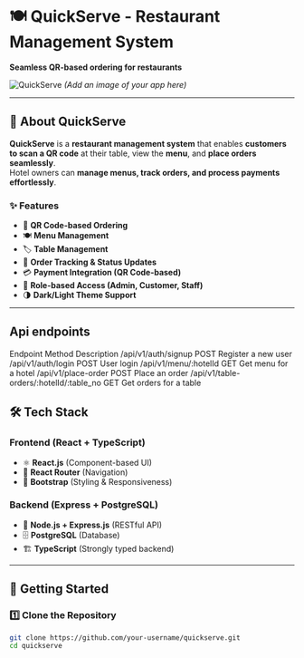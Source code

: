 # 🍽️ QuickServe - Restaurant Management System  
**Seamless QR-based ordering for restaurants**  

![QuickServe](https://your-image-link.com) _(Add an image of your app here)_

---

## 📌 About QuickServe  
**QuickServe** is a **restaurant management system** that enables **customers to scan a QR code** at their table, view the **menu**, and **place orders seamlessly**.  
Hotel owners can **manage menus, track orders, and process payments effortlessly**.  

### ✨ Features  
- 📲 **QR Code-based Ordering**  
- 🍽️ **Menu Management**  
- 🏷️ **Table Management**  
- 🔄 **Order Tracking & Status Updates**  
- 💳 **Payment Integration (QR Code-based)**  
- 👥 **Role-based Access (Admin, Customer, Staff)**  
- 🌗 **Dark/Light Theme Support**  

---

## Api endpoints
Endpoint	                              Method	Description
/api/v1/auth/signup	                      POST	Register a new user
/api/v1/auth/login	                      POST	User login
/api/v1/menu/:hotelId	                  GET	Get menu for a hotel
/api/v1/place-order	                      POST	Place an order
/api/v1/table-orders/:hotelId/:table_no	  GET	Get orders for a table

## 🛠️ Tech Stack  
### **Frontend (React + TypeScript)**  
- ⚛️ **React.js** (Component-based UI)  
- 🔗 **React Router** (Navigation)  
- 🎨 **Bootstrap** (Styling & Responsiveness)  

### **Backend (Express + PostgreSQL)**  
- 🚀 **Node.js + Express.js** (RESTful API)  
- 🗄️ **PostgreSQL** (Database)  
- 🏗️ **TypeScript** (Strongly typed backend)  

---

## 🚀 Getting Started  

### **1️⃣ Clone the Repository**  
```bash
git clone https://github.com/your-username/quickserve.git  
cd quickserve  
